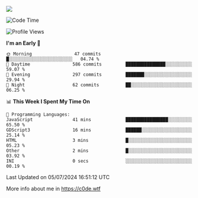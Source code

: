 <a href="https://wakatime.com"><img src="https://wakatime.com/share/@c0dezin/b7f18a7c-ab3a-40b8-8bc7-b1b7bf71f1d6.svg" /></a>

<!--START_SECTION:waka-->
![Code Time](http://img.shields.io/badge/Code%20Time-48%20hrs%2012%20mins-blue)

![Profile Views](http://img.shields.io/badge/Profile%20Views-1-blue)

**I'm an Early 🐤** 

```text
🌞 Morning                47 commits          █░░░░░░░░░░░░░░░░░░░░░░░░   04.74 % 
🌆 Daytime                586 commits         ███████████████░░░░░░░░░░   59.07 % 
🌃 Evening                297 commits         ███████░░░░░░░░░░░░░░░░░░   29.94 % 
🌙 Night                  62 commits          ██░░░░░░░░░░░░░░░░░░░░░░░   06.25 % 
```


📊 **This Week I Spent My Time On** 

```text
💬 Programming Languages: 
JavaScript               41 mins             ████████████████░░░░░░░░░   65.50 % 
GDScript3                16 mins             ██████░░░░░░░░░░░░░░░░░░░   25.14 % 
HTML                     3 mins              █░░░░░░░░░░░░░░░░░░░░░░░░   05.23 % 
Other                    2 mins              █░░░░░░░░░░░░░░░░░░░░░░░░   03.92 % 
INI                      0 secs              ░░░░░░░░░░░░░░░░░░░░░░░░░   00.19 % 
```


 Last Updated on 05/07/2024 16:51:12 UTC
<!--END_SECTION:waka-->

More info about me in https://c0de.wtf
